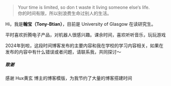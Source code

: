 <blockquote><p>Your time is limited, so don t waste it living someone else‘s life. <br>
你的时间有限，所以别浪费生命过别人的生活。</p></blockquote>

Hi，我是<strong>翰宝（Tony-Btian）</strong>，目前是 University of Glasgow 在读研究生。

平时喜欢折腾电子产品，对机器人很感兴趣。课余时间，喜欢听听音乐，玩玩游戏

2024年到啦，这段时间博客发布的主要内容和我在学校的学习内容相关，如果在发布的内容中有什么错误或者问题，请联系我，共同探讨～


    
##### 致谢
感谢 Hux黄玄 博主的博客模版，为我节约了大量的博客搭建时间
